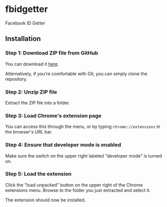# fbidgetter
Facebook ID Getter

## Installation

### Step 1: Download ZIP file from GitHub

You can download it [here](https://github.com/robbarry/fbidgetter/archive/master.zip).

Alternatively, if you're comfortable with Git, you can simply clone the repository.

### Step 2: Unzip ZIP file

Extract the ZIP file into a folder.

### Step 3: Load Chrome's extension page

You can access this through the menu, or by typing `chrome://extensions` in the browser's URL bar.

### Step 4: Ensure that developer mode is enabled

Make sure the switch on the upper right labeled "developer mode" is turned on.

### Step 5: Load the extension

Click the "load unpacked" button on the upper right of the Chrome extensions menu. Browse to the folder you just extracted and select it.

The extension should now be installed.
